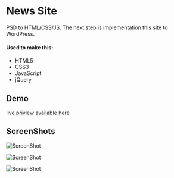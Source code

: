 # News Site
PSD to HTML/CSS/JS. The next step is implementation this site to WordPress.

#### Used to make this:
* HTML5
* CSS3
* JavaScript
* jQuery


## Demo
<a href="https://borecki.github.io/news_site/">live priview available here</a>

## ScreenShots
![ScreenShot](http://i.imgur.com/oR2fy8V.jpg)

![ScreenShot](http://i.imgur.com/O5rTFkP.jpg)

![ScreenShot](http://i.imgur.com/zi3Qly2.jpg)